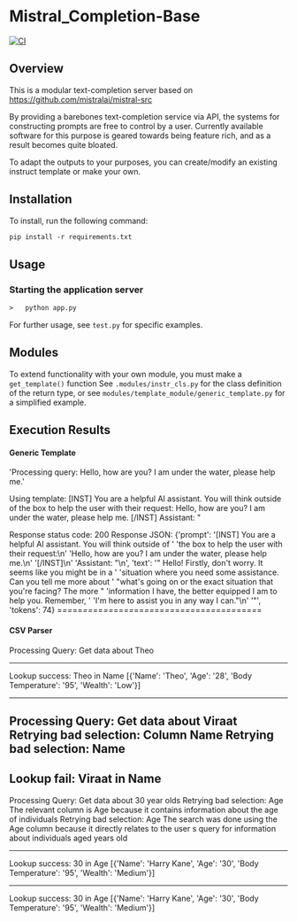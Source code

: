 # Mistral_Completion-Base
[![CI](https://github.com/UdarGIT829/Mistral_Completion-Base/actions/workflows/ci.yml/badge.svg)](https://github.com/UdarGIT829/Mistral_Completion-Base/actions/workflows/ci.yml)
## Overview
This is a modular text-completion server based on https://github.com/mistralai/mistral-src

By providing a barebones text-completion service via API, the systems for constructing prompts are free to control by a user. Currently available software for this purpose is geared towards being feature rich, and as a result becomes quite bloated. 

To adapt the outputs to your purposes, you can create/modify an existing instruct template or make your own.

## Installation
To install, run the following command:
```ps
pip install -r requirements.txt
```

## Usage

### Starting the application server
```ps
>   python app.py 
```

For further usage, see `test.py` for specific examples.

## Modules
To extend functionality with your own module, you must make a `get_template()` function
See `.modules/instr_cls.py` for the class definition of the return type, or see `modules/template_module/generic_template.py` for a simplified example.
## Execution Results
#### Generic Template
'Processing query: Hello, how are you? I am under the water, please help me.'

Using template: [INST] You are a helpful AI assistant. You will think outside of the box to help the user with their request:
Hello, how are you? I am under the water, please help me.
[/INST]
Assistant: "


Response status code: 200
Response JSON:
{'prompt': '[INST] You are a helpful AI assistant. You will think outside of '
           'the box to help the user with their request:\n'
           'Hello, how are you? I am under the water, please help me.\n'
           '[/INST]\n'
           'Assistant: "\n',
 'text': '" Hello! Firstly, don\'t worry. It seems like you might be in a '
         'situation where you need some assistance. Can you tell me more about '
         "what's going on or the exact situation that you're facing? The more "
         'information I have, the better equipped I am to help you. Remember, '
         'I\'m here to assist you in any way I can."\n'
         '"',
 'tokens': 74}
=_==_==_==_==_==_==_==_==_==_==_==_==_==_==_==_==_==_==_==_=
#### CSV Parser
Processing Query: Get data about Theo
****************************************************************************************************
Lookup success: Theo in Name
[{'Name': 'Theo', 'Age': '28', 'Body Temperature': '95', 'Wealth': 'Low'}]
****************************************************************************************************

Processing Query: Get data about Viraat
Retrying bad selection: Column  Name
Retrying bad selection:   Name
----------------------------------------------------------------------------------------------------
Lookup fail: Viraat in Name
----------------------------------------------------------------------------------------------------

Processing Query: Get data about 30 year olds
Retrying bad selection: Age   The relevant column is Age because it contains information about the age of individuals
Retrying bad selection: Age The search was done using the Age column because it directly relates to the user s query for information about individuals aged    years old
****************************************************************************************************
Lookup success: 30 in Age
[{'Name': 'Harry Kane', 'Age': '30', 'Body Temperature': '95', 'Wealth': 'Medium'}]
****************************************************************************************************
Lookup success: 30 in Age
[{'Name': 'Harry Kane', 'Age': '30', 'Body Temperature': '95', 'Wealth': 'Medium'}]

```
